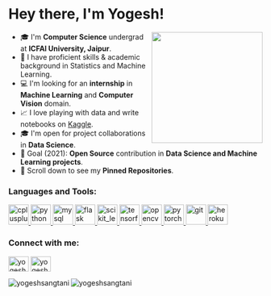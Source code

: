 <p align="left">
<h1 align="left">Hey there, I'm Yogesh! </h1>
<img align='right' src="https://s8.gifyu.com/images/21004063-removebg-preview.png" width="220" />
<!--<img align='right' src="https://s7.gifyu.com/images/WhatsApp-Image-2020-07-14-at-11.34.49-1.gif" width="210"> -->

- 🎓 I'm **Computer Science** undergrad at **ICFAI University, Jaipur**.
- 🌱 I have proficient skills & academic background in Statistics and Machine Learning.
- 💻 I'm looking for an **internship** in **Machine Learning** and **Computer Vision** domain.
- 📈 I love playing with data and write notebooks on [Kaggle](https://www.kaggle.com/yogeshsangtani).
- 🎓 I'm open for project collaborations in **Data Science**.
- 🎯 Goal (2021): **Open Source** contribution in **Data Science and Machine Learning projects**.
- 📌 Scroll down to see my **Pinned Repositories**. </p>

<h3 align="left">Languages and Tools:</h3>
<p align="left"> <a href="https://www.w3schools.com/cpp/" target="_blank"> <img src="https://devicons.github.io/devicon/devicon.git/icons/cplusplus/cplusplus-original.svg" alt="cplusplus" width="40" height="40"/> </a> <a href="https://www.python.org" target="_blank"> <img src="https://devicons.github.io/devicon/devicon.git/icons/python/python-original.svg" alt="python" width="40" height="40"/> </a> <a href="https://www.mysql.com/" target="_blank"> <img src="https://devicons.github.io/devicon/devicon.git/icons/mysql/mysql-original-wordmark.svg" alt="mysql" width="40" height="40"/> </a> <a href="https://flask.palletsprojects.com/" target="_blank"> <img src="https://www.vectorlogo.zone/logos/pocoo_flask/pocoo_flask-icon.svg" alt="flask" width="40" height="40"/> </a> <a href="https://scikit-learn.org/" target="_blank"> <img src="https://upload.wikimedia.org/wikipedia/commons/0/05/Scikit_learn_logo_small.svg" alt="scikit_learn" width="40" height="40"/> </a> <a href="https://www.tensorflow.org" target="_blank"> <img src="https://www.vectorlogo.zone/logos/tensorflow/tensorflow-icon.svg" alt="tensorflow" width="40" height="40"/> </a>   <a href="https://opencv.org/" target="_blank"> <img src="https://www.vectorlogo.zone/logos/opencv/opencv-icon.svg" alt="opencv" width="40" height="40"/> </a>  <a href="https://pytorch.org/" target="_blank"> <img src="https://www.vectorlogo.zone/logos/pytorch/pytorch-icon.svg" alt="pytorch" width="40" height="40"/> </a>  <a href="https://git-scm.com/" target="_blank"> <img src="https://www.vectorlogo.zone/logos/git-scm/git-scm-icon.svg" alt="git" width="40" height="40"/> </a><a href="https://heroku.com" target="_blank"> <img src="https://www.vectorlogo.zone/logos/heroku/heroku-icon.svg" alt="heroku" width="40" height="40"/> </a> </p>

<h3 align="left">Connect with me:</h3>
<p align="left">
<a href="https://www.linkedin.com/in/yogeshsangtani/" target="blank"><img align="center" src="https://cdn.jsdelivr.net/npm/simple-icons@3.0.1/icons/linkedin.svg" alt="yogeshsangtani" height="30" width="40" /></a>
<a href="https://twitter.com/yogeshsangtani5" target="blank"><img align="center" src="https://cdn.jsdelivr.net/npm/simple-icons@3.0.1/icons/twitter.svg" alt="yogeshsangtani5" height="30" width="40" /></a>
<!-- <a href="https://instagram.com/_khushboo.goel" target="blank"><img align="center" src="https://cdn.jsdelivr.net/npm/simple-icons@3.0.1/icons/instagram.svg" alt="_khushboo.goel" height="30" width="40" /></a>
<a href="https://www.youtube.com/c/khushboo goel" target="blank"><img align="center" src="https://cdn.jsdelivr.net/npm/simple-icons@3.0.1/icons/youtube.svg" alt="khushboo goel" height="30" width="40" /></a> -->
</p>

<p><img align="left" src="https://github-readme-stats.vercel.app/api/top-langs?username=yogeshsangtani&show_icons=true&locale=en&layout=compact" alt="yogeshsangtani" /></p>
<p>&nbsp;<img align="left" src="https://github-readme-stats.vercel.app/api?username=yogeshsangtani&show_icons=true&locale=en" alt="yogeshsangtani" /></p>
